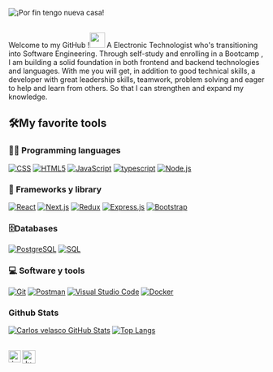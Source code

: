 
![¡Por fin tengo nueva casa!](https://user-images.githubusercontent.com/101751073/194987391-f819ad47-2146-41dd-af05-3f5ad21a6818.gif)


<br>
Welcome to my GitHub !<img src="https://raw.githubusercontent.com/iampavangandhi/iampavangandhi/master/gifs/Hi.gif" width="30px">
A Electronic Technologist  who's transitioning into Software Engineering. Through self-study and enrolling in a  Bootcamp , I am building a solid foundation in both frontend and backend technologies and languages.
With me you will get, in addition to good technical skills, a developer with great leadership skills, teamwork, problem solving and eager to help and learn from others. So that I can strengthen and expand my knowledge.


## 🛠️My favorite tools

### 👨‍💻 Programming languages

<p>
    <a href="#"><img alt="CSS" src="https://img.shields.io/badge/CSS-1572B6.svg?logo=css3&logoColor=white"></a>
    <a href="#"><img alt="HTML5" src="https://img.shields.io/badge/HTML5-E34F26?logo=html5&logoColor=white"></a>
    <a href="#"><img alt="JavaScript" src="https://img.shields.io/badge/JavaScript-F7DF1E.svg?logo=javascript&logoColor=black"></a>
    <a href="#"><img alt="typescript" src="https://img.shields.io/badge/typescript-1572B6.svg?logo=typescript&logoColor=white"></a>
    <a href="#"><img alt="Node.js" src="https://img.shields.io/badge/Node.js-43853D.svg?logo=node.js&logoColor=white"></a>
  
</p>

### 🧰 Frameworks y library

<p>
    <a href="#"><img alt="React" src="https://img.shields.io/badge/React-20232a.svg?logo=react&logoColor=%2361DAFB"></a>
    <a href="#"><img alt="Next.js" src="https://img.shields.io/badge/next.js-000000?logo=nextdotjs&logoColor=white"></a>
    <a href="#"><img alt="Redux" src="https://img.shields.io/badge/Redux-593D88?logo=redux&logoColor=white"></a>
    <a href="#"><img alt="Express.js" src="https://img.shields.io/badge/Express.js-404d59.svg?logo=express&logoColor=white"></a>
    <a href="#"><img alt="Bootstrap" src="https://img.shields.io/badge/Bootstrap-7952B3.svg?logo=bootstrap&logoColor=white"></a>
</p>

### 🗄️Databases

<p>
    <a href="#"><img alt="PostgreSQL" src ="https://img.shields.io/badge/PostgreSQL-316192.svg?logo=postgresql&logoColor=white"></a>
    <a href="#"><img alt="SQL" src="https://custom-icon-badges.herokuapp.com/badge/SQL-025E8C.svg?logo=database&logoColor=white"></a>
</p>

### 💻 Software y tools

<p>
    <a href="#"><img alt="Git" src="https://img.shields.io/badge/Git-F05033.svg?logo=git&logoColor=white"></a>
    <a href="#"><img alt="Postman" src="https://img.shields.io/badge/Postman-FF6C37?logo=postman&logoColor=white"></a>
    <a href="#"><img alt="Visual Studio Code" src="https://img.shields.io/badge/Visual%20Studio%20Code-0078d7.svg?logo=visual-studio-code&logoColor=white"></a>
    <a href="#"><img alt="Docker" src="https://img.shields.io/badge/docker%20Studio%20Code-0078d7.svg?logo=docker&logoColor=white"></a>
</p>

### Github Stats

[![Carlos velasco GitHub Stats](https://github-readme-stats.vercel.app/api?username=alberto8812&show_icons=true&count_private=true)](https://github.com/alberto8812/alberto8812)
[![Top Langs](https://github-readme-stats.vercel.app/api/top-langs/?username=alberto8812&hide=jupyter%20notebook&show_icons=true&layout=compact&hide_border=true)](https://github.com/alberto8812)

<br>

  <a href="https://www.linkedin.com/in/carlos-alberto-velasco-saavedra-959676190/">
    <img align="left" alt="Jugal Bhatt | Linkedin" width="24px" src="https://github.com/TheDudeThatCode/TheDudeThatCode/blob/master/Assets/Linkedin.svg" />
  </a>
  <a href="mailto:hrishipotter123@gmail.com">
    <img align="left" alt="Jugal Bhatt | Gmail" width="26px" src="https://github.com/TheDudeThatCode/TheDudeThatCode/blob/master/Assets/Gmail.svg" />
  </a>
  
<br>



